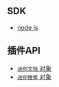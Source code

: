 ## SDK
* [node js](sdk/README.md)

## 插件API
* [`迷你文档` 对象](api/plugin-minidoc.md)
* [`迷你搜索` 对象](api/plugin-minisearch.md)

